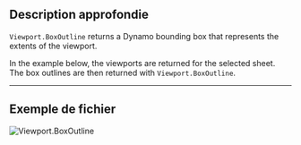 ## Description approfondie
`Viewport.BoxOutline` returns a Dynamo bounding box that represents the extents of the viewport.

In the example below, the viewports are returned for the selected sheet. The box outlines are then returned with `Viewport.BoxOutline`.
___
## Exemple de fichier

![Viewport.BoxOutline](./Revit.Elements.Viewport.BoxOutline_img.jpg)
